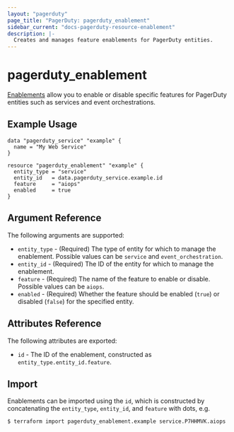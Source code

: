 ```yaml
---
layout: "pagerduty"
page_title: "PagerDuty: pagerduty_enablement"
sidebar_current: "docs-pagerduty-resource-enablement"
description: |-
  Creates and manages feature enablements for PagerDuty entities.
---
```


# pagerduty\_enablement

[Enablements](https://developer.pagerduty.com/api-reference/b3A6Mjc0ODE5Nw-list-enablements) allow you to enable or disable specific features for PagerDuty entities such as services and event orchestrations.

## Example Usage

```hcl
data "pagerduty_service" "example" {
  name = "My Web Service"
}

resource "pagerduty_enablement" "example" {
  entity_type = "service"
  entity_id   = data.pagerduty_service.example.id
  feature     = "aiops"
  enabled     = true
}
```

## Argument Reference

The following arguments are supported:

* `entity_type` - (Required) The type of entity for which to manage the enablement. Possible values can be `service` and `event_orchestration`.
* `entity_id` - (Required) The ID of the entity for which to manage the enablement.
* `feature` - (Required) The name of the feature to enable or disable. Possible values can be `aiops`.
* `enabled` - (Required) Whether the feature should be enabled (`true`) or disabled (`false`) for the specified entity.

## Attributes Reference

The following attributes are exported:

* `id` - The ID of the enablement, constructed as `entity_type.entity_id.feature`.

## Import

Enablements can be imported using the `id`, which is constructed by concatenating the `entity_type`, `entity_id`, and `feature` with dots, e.g.

```
$ terraform import pagerduty_enablement.example service.P7HHMVK.aiops
```